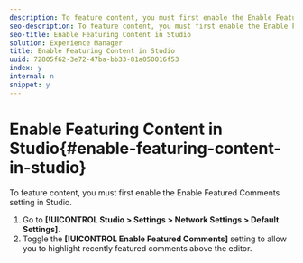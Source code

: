 ```yaml
---
description: To feature content, you must first enable the Enable Featured Comments setting in Studio.
seo-description: To feature content, you must first enable the Enable Featured Comments setting in Studio.
seo-title: Enable Featuring Content in Studio
solution: Experience Manager
title: Enable Featuring Content in Studio
uuid: 72805f62-3e72-47ba-bb33-81a050016f53
index: y
internal: n
snippet: y
---
```


# Enable Featuring Content in Studio{#enable-featuring-content-in-studio}

To feature content, you must first enable the Enable Featured Comments setting in Studio.

1. Go to **[!UICONTROL Studio > Settings > Network Settings > Default Settings]**.
1. Toggle the **[!UICONTROL Enable Featured Comments]** setting to allow you to highlight recently featured comments above the editor.
